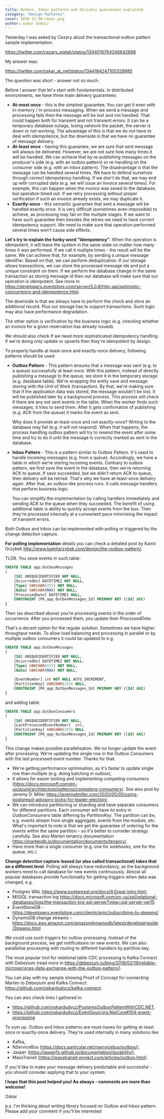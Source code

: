 ```yaml
---
title: Outbox, Inbox patterns and delivery guarantees explained
category: "Design Patterns"
cover: 2020-12-30-cover.png
author: oskar dudycz
---
```


Yesterday I was asked by Cezary about the transactional outbox pattern sample implementation.

https://twitter.com/cezary_piatek/status/1344016764246642688

My answer was:

https://twitter.com/oskar_at_net/status/1344184247100329985

The question was short - answer not so much. 

Before I answer that let's start with fundamentals. In distributed environments, we have three main delivery guarantees:
- **At-most once** - this is the simplest guarantee. You can get it even with in-memory / in-process messaging. When we send a message and processing fails then the message will be lost and not handled. That could happen both for transient and not transient errors. It can be a temporary database outage, losing network the packet, the server is down or not working.  The advantage of this is that we do not have to deal with idempotence, but the downside is that we have no guarantee of message delivery.
- **At-least once** - having this guarantee, we are sure that sent message will always be delivered. However, we are not sure how many times it will be handled. We can achieve that by re-publishing messages on the producer's side (e.g. with an outbox pattern) or re-handling on the consumer side (e.g. with an inbox pattern). The disadvantage is that the message can be handled several times. We have to defend ourselves through correct idempotency handling. If we don't do that, we may end up with corrupted data (e.g. we will issue an invoice several times). For example, this can happen when the invoice was saved to the database, but operation timed out. If we retry processing without proper verification if such an invoice already exists, we may duplicate it.
- **Exactly-once** - this semantic guarantee that sent a message will be handled exactly once. It is very difficult (sometimes even impossible) to achieve, as processing may fail on the multiple stages. If we want to have such guarantee then besides the retries we need to have correct idempotency support. We need to make sure that operation performed several times won't cause side effects.

**Let's try to explain the funky word "Idempotency"**. When the operation is idempotent, it will leave the system in the same state no matter how many times it was performed. If we call it multiple times - the result will be the same. We can achieve that, for example, by sending a unique message identifier. Based on that, we can perform deduplication. If our storage allows transactions, we can store the processed message ids and put a unique constraint on them. If we perform the database change in the same transaction as storing message id then our database will make sure that our operation is idempotent. See more in https://developers.eventstore.com/server/5.0.8/http-api/optimistic-concurrency-and-idempotence.html.

The downside is that we always have to perform the check and store an additional record. Plus our storage has to support transactions. Such logic may also have performance degradation.

The other option is verification by the business logic (e.g. checking whether an invoice for a given reservation has already issued).

We should also check if we need more sophisticated idempotency handling. If we're doing only update or upserts then they're idempotent by design.

To properly handle at-least-once and exactly-once delivery, following patterns should be used:

- **Outbox Pattern** - This pattern ensures that a message was sent (e.g. to a queue) successfully at least once. With this pattern, instead of directly publishing a message to the queue, we store it in the temporary storage (e.g. database table). We're wrapping the entity save and message storing with the Unit of Work (transaction). By that, we're making sure that if the application data was stored, the message wouldn't be lost. It will be published later by a background process. This process will check if there are any not sent events in the table. When the worker finds such messages, it tries to send them. After it gets confirmation of publishing (e.g. ACK from the queue) it marks the event as sent. 
    
    Why does it provide at-least-once and not exactly-once? Writing to the database may fail (e.g. it will not respond). When that happens, the process handling outbox pattern will try to resend the event after some time and try to do it until the message is correctly marked as sent in the database. 
- **Inbox Pattern** - This is a pattern similar to Outbox Pattern. It's used to handle incoming messages (e.g. from a queue). Accordingly, we have a table in which we're storing incoming events. Contrary to outbox pattern, we first save the event in the database, then we're returning ACK to queue. If save succeeded, but we didn't return ACK to queue, then delivery will be retried. That's why we have at-least-once delivery again. After that, an outbox-like process runs. It calls message handlers that perform business logic. 
    
    You can simplify the implementation by calling handlers immediately and sending ACK to the queue when they succeeded. The benefit of using additional table is ability to quickly accept events from the bus. Then they're processed internally at a convenient pace minimising the impact of transient errors.

Both Outbox and Inbox can be implemented with polling or triggered by the change detection capture.

**For polling implementation** details you can check a detailed post by Kamil Grzybek http://www.kamilgrzybek.com/design/the-outbox-pattern/. 

TLDR. You store events in such table:

```sql
CREATE TABLE app.OutboxMessages
(
	[Id] UNIQUEIDENTIFIER NOT NULL,
	[OccurredOn] DATETIME2 NOT NULL,
	[Type] VARCHAR(255) NOT NULL,
	[Data] VARCHAR(MAX) NOT NULL,
	[ProcessedDate] DATETIME2 NULL,
	CONSTRAINT [PK_app_OutboxMessages_Id] PRIMARY KEY ([Id] ASC)
}
```

Then (as described above) you're processing events in the order of occurrence. After you processed them, you update their *ProcessedDate*.

That's a decent option for the regular solution. Sometimes we have higher throughput needs. To allow load balancing and processing in parallel or by multiple outbox consumers it could be updated to e.g.

```sql
CREATE TABLE app.OutboxMessages
(
	[Id] UNIQUEIDENTIFIER NOT NULL,
	[OccurredOn] DATETIME2 NOT NULL,
	[Type] VARCHAR(255) NOT NULL,
	[Data] VARCHAR(MAX) NOT NULL,
	
    [EventNumber] int NOT NULL AUTO_INCREMENT,
    [PartitionKey] VARCHAR(255) NULL,
	CONSTRAINT [PK_app_OutboxMessages_Id] PRIMARY KEY ([Id] ASC)
}
```
and adding table:

```sql
CREATE TABLE app.OutboxConsumers
(
	[Id] UNIQUEIDENTIFIER NOT NULL,
	[LastProcessedEventNumber]  int,
	[PartitionKey] VARCHAR(255) NULL
	CONSTRAINT [PK_app_OutboxMessages_Id] PRIMARY KEY ([Id] ASC)
}
```

This change makes possible parallelisation. We no longer update the event after processing. We're updating the single row in the Outbox Consumers with the last processed event number.  Thanks for that:
- We're getting performance optimisation, as it's faster to update single row than multiple (e.g. doing batching in outbox),
- It allows for easier locking and implementing competing consumers  (https://docs.microsoft.com/en-us/azure/architecture/patterns/competing-consumers). See also post by Jeremy D. Miller https://jeremydmiller.com/2020/05/05/using-postgresql-advisory-locks-for-leader-election/.
- We can introduce partitioning or sharding and have separate consumers for different partitions. Each consumer will have its entry in *OutboxConsumers* table differing by *PartitionKey*. The partition can be, e.g. events stream from single aggregate, events from the module, etc. What's important to note is that we get the guarantee of ordering for the events within the same partition - so it's better to consider strategy carefully. See also Marten tenancy documentation https://martendb.io/documentation/documents/tenancy/.
- Have more than a single consumer (e.g. one for webhooks, one for the queue, etc.)

**Change detection capture-based (or also called transactional) takes that on a different level**. Polling will always have redundancy, as the background workers need to call database for new events continuously. Almost all popular databases provide functionality for getting triggers when data was changed, e.g.
- Postgres WAL https://www.postgresql.org/docs/9.0/wal-intro.html, 
- MSSQL transaction log https://docs.microsoft.com/en-us/sql/relational-databases/logs/the-transaction-log-sql-server?view=sql-server-ver15
- EventStoreDB - https://developers.eventstore.com/clients/grpc/subscribing-to-streams/
- DynamoDB change streams - https://docs.aws.amazon.com/amazondynamodb/latest/developerguide/Streams.html

We could use such triggers for outbox processing. Instead of the background process, we get notifications on new events. We can also parallelise processing with routing to different handlers by partition key.

The most popular tool for relational table CDC processing is Kafka Connect with Debezium (read more in https://debezium.io/blog/2019/02/19/reliable-microservices-data-exchange-with-the-outbox-pattern/).

You can play with my sample showing Proof of Concept for connecting Marten to Debezium and Kafka Connect: 
https://github.com/oskardudycz/kafka-connect.

You can also check links I gathered in: 
- https://github.com/oskardudycz/PostgresOutboxPatternWithCDC.NET.
- https://github.com/oskardudycz/EventSourcing.NetCore#104-event-processing

To sum up. Outbox and Inbox patterns are must-haves for getting at-least once or exactly-once delivery. They're used internally in many solutions like 
- Kafka, 
- NServiceBus (https://docs.particular.net/nservicebus/outbox/), 
- Jasper (https://jasperfx.github.io/documentation/durability/), 
- MassTransit (https://masstransit-project.com/articles/outbox.html). 

If you'd like to make your message delivery predictable and successful -  you should consider applying that to your system.

**I hope that this post helped you! As always - comments are more than welcome!**

Oskar

p.s. I'm thinking about writing library focused on Outbox and Inbox pattern. Please add your comment if you'll be interested
